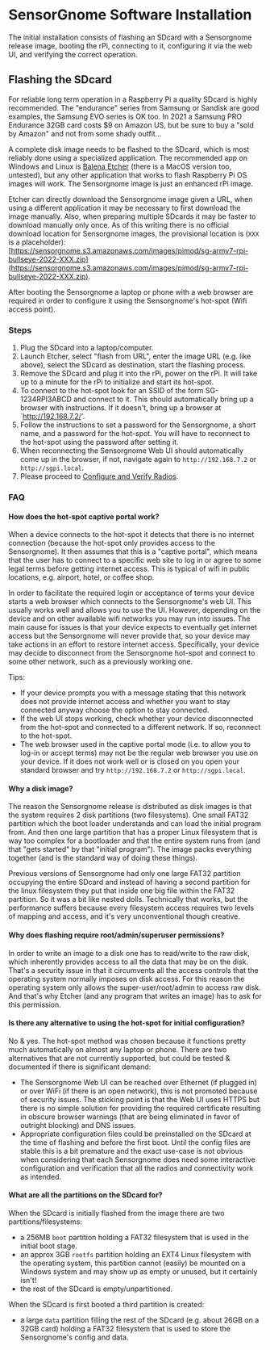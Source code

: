 SensorGnome Software Installation
=================================

The initial installation consists of flashing an SDcard with a Sensorgnome release image,
booting the rPi, connecting to it, configuring it via the web UI, and verifying the
correct operation.

Flashing the SDcard
-------------------

For reliable long term operation in a Raspberry Pi a quality SDcard is highly recommended.
The "endurance" series from Samsung or Sandisk are good examples,
the Samsung EVO series is OK too.
In 2021 a Samsung PRO Endurance 32GB card costs $9 on Amazon US, 
but be sure to buy a "sold by Amazon" and not from some shady outfit...

A complete disk image needs to be flashed to the SDcard, which is most reliably done using
a specialized application.
The recommended app on Windows and Linux is [Balena Etcher](https://www.balena.io/etcher/)
(there is a MacOS version too, untested),
but any other application that works to flash Raspberry Pi OS images will work.
The Sensorgnome image is just an enhanced rPi image.

Etcher can directly download the Sensorgnome image given a URL, when using a different
application it may be necessary to first download the image manually.
Also, when preparing multiple SDcards it may be faster to download manually only once.
As of this writing there is no official download location for Sensorgnome images,
the provisional location is (`XXX` is a placeholder):
[https://sensorgnome.s3.amazonaws.com/images/pimod/sg-armv7-rpi-bullseye-2022-XXX.zip](https://sensorgnome.s3.amazonaws.com/images/pimod/sg-armv7-rpi-bullseye-2022-XXX.zip).

After booting the Sensorgnome a laptop or phone with a web browser are required in order to
configure it using the Sensorgnome's hot-spot (Wifi access point).

### Steps

1. Plug the SDcard into a laptop/computer.
2. Launch Etcher, select "flash from URL", enter the image URL (e.g. like above),
   select the SDcard as destination, start the flashing process.
3. Remove the SDcard and plug it into the rPi, power on the rPi. It will take up to a minute
   for the rPi to initialize and start its hot-spot.
4. To connect to the hot-spot look for an SSID of the form SG-1234RPI3ABCD and
   connect to it. This should automatically bring up a browser with instructions. If it doesn't,
   bring up a browser at `http://192.168.7.2/'.
5. Follow the instructions to set a password for the Sensorgnome, a short name, and a password
   for the hot-spot. You will have to reconnect to the hot-spot using the password after
   setting it.
6. When reconnecting the Sensorgnome Web UI should automatically come up in the browser,
   if not, navigate again to `http://192.168.7.2` or `http://sgpi.local`.
7. Please proceed to [Configure and Verify Radios](RADIO-CONFIG.md).

### FAQ

#### How does the hot-spot captive portal work?

When a device connects to the hot-spot it detects that there is no internet connection
(because the hot-spot only provides access to the Sensorgnome).
It then assumes that this is a "captive portal",
which means that the user has to connect to a specific web site to
log in or agree to some legal terms before getting internet access.
This is typical of wifi in public locations, e.g. airport, hotel, or coffee shop.

In order to facilitate the required login or acceptance of terms your device starts a web browser
which connects to the Sensorgnome's web UI.
This usually works well and allows you to use the UI.
However, depending on the device and on other available wifi networks you may run into issues.
The main cause for issues is that your device expects to eventually get internet access but
the Sensorgnome will never provide that, so your device may take actions in an effort to
restore internet access.
Specifically, your device may decide to disconnect from the Sensorgnome hot-spot
and connect to some other network, such as a previously working one.

Tips:

- If your device prompts you with a message stating that this network does not provide
  internet access and whether you want to stay connected anyway choose the option to 
  stay connected.
- If the web UI stops working, check whether your device disconnected from the hot-spot and
  connected to a different network. If so, reconnect to the hot-spot.
- The web browser used in the captive portal mode (i.e. to allow you to log-in or accept terms)
  may not be the regular web browser you use on your device. If it does not work well or
  is closed on you open your standard browser and try `http://192.168.7.2` or
  `http://sgpi.local`.

#### Why a disk image?

The reason the Sensorgnome release is distributed as disk images is that the system requires
2 disk partitions (two filesystems).
One small FAT32 partition which the boot loader understands and can load the initial program from.
And then one large partition that has a proper Linux filesystem that is way too complex for a
bootloader and that the entire system runs from (and that "gets started" by that "initial program").
The image packs everything together (and is the standard way of doing these things).

Previous versions of Sensorgnome had only one large FAT32 partition occupying the entire SDcard
and instead of having a second partition for the linux filesystem they put that
inside one big file within the FAT32 partition.
So it was a bit like nested dolls.
Technically that works, but the performance suffers because every filesystem access
requires two levels of mapping and access, and it's very unconventional though creative.

#### Why does flashing require root/admin/superuser permissions?

In order to write an image to a disk one has to read/write to the raw disk, which inherently
provides access to all the data that may be on the disk.
That's a security issue in that it circumvents all the access controls that the operating
system normally imposes on disk access.
For this reason the operating system only allows the super-user/root/admin to access raw disk.
And that's why Etcher (and any program that writes an image) has to ask for this permission.

#### Is there any alternative to using the hot-spot for initial configuration?

No & yes. The hot-spot method was chosen because it functions pretty much automatically
on almost any laptop or phone. There are two alternatives that are not currently supported,
but could be tested & documented if there is significant demand:

- The Sensorgnome Web UI can be reached over Ethernet (if plugged in) or over WiFi (if there
  is an open network), this is not promoted because of security issues. The sticking point
  is that the Web UI uses HTTPS but there is no simple solution for providing the required
  certificate resulting in obscure browser warnings (that are being eliminated
  in favor of outright blocking) and DNS issues.
- Appropriate configuration files could be preinstalled on the SDcard at the time of flashing
  and before the first boot. Until the config files are stable this is a bit premature and
  the exact use-case is not obvious when considering that each Sensorgnome does need some
  interactive configuration and verification that all the radios and connectivity work as
  intended.

#### What are all the partitions on the SDcard for?

When the SDcard is initially flashed from the image there are two partitions/filesystems:

- a 256MB `boot` partition holding a FAT32 filesystem that is used in the initial boot stage.
- an approx 3GB `rootfs` partition holding an EXT4 Linux filesystem with the operating system,
  this partition cannot (easily) be mounted on a Windows system and may show up as empty or
  unused, but it certainly isn't!
- the rest of the SDcard is empty/unpartitioned.

When the SDcard is first booted a third partition is created:

- a large `data` partition filling the rest of the SDcard (e.g. about 26GB on a 32GB card) holding
  a FAT32 filesystem that is used to store the Sensorgnome's config and data.
